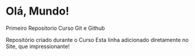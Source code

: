 # Olá, Mundo!
 Primeiro Repositorio Curso Git e Github

 Repositório criado durante o Curso
Esta linha adicionado diretamente no Site, que impressionante!
